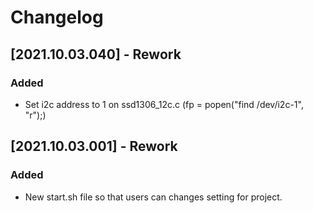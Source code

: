 # Changelog


## [2021.10.03.040] - Rework
### Added
- Set i2c address to 1 on ssd1306_12c.c (fp = popen("find /dev/i2c-1", "r");)

## [2021.10.03.001] - Rework
### Added
- New start.sh file so that users can changes setting for project.
